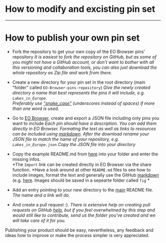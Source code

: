 # How to modify and excisting pin set 



---

# How to publish your own pin set

* Fork the repository to get your own copy of the EO Browser pins' repository
  _It is easiest to fork the repository on GitHub, but as some of you might not have a GitHub account, or don't want to bother with all this versioning and collaboration tools, you can also just download the whole repository as Zip file and work from there._
  
* Create a new directory for your pin set in the root directory (main "folder" called `EO-Browser-pins-repository`)
  *Give the newly created directory a name that best represents the pins it will include, e.g. `Lakes_in_Europe`.*   
  *Preferably use ["snake_case"](https://simple.wikipedia.org/wiki/Snake_case) (underscores instead of spaces) if more than one word is used.*
  
* Go to [EO Browser](https://apps.sentinel-hub.com/eo-browser/?zoom=10&lat=41.9&lng=12.5&themeId=DEFAULT-THEME), create and export a JSON file including only pins you want to include
  *Each pin should have a description. You can add them directly in EO Browser. Formating the text as well as links to resources can be included using [markdown](https://help.github.com/categories/writing-on-github/).*
  *After the download rename your JSON file to match the name of your repository, e.g. `Lakes_in_Europe.json`*
  *Copy the JSON file into your directory*
  
* Copy the example README.md from [here](../example/README.md) into your folder and enter the missing infos.   
  *The `Import` link can be created directly in EO Browser via the share function.
  *Have a look around at other `README.md` files to see how to include images, format the text and generally use the GitHub [markdown](https://help.github.com/categories/writing-on-github/) (e.g. [here](../Monitoring_Earth_from_Space/README.md). Images should be saved in a sepearte folder called `fig` *
  
* Add an entry pointing to your new directory to the [main](../README.md) README file.   
  *The name and a link will do.* 
  
* And create a pull request :).
  *There is extensive help on creating pull requests on GitHub [help](https://help.github.com/categories/collaborating-with-issues-and-pull-requests/), but if you feel overwhelmed by this step and would still like to contribute, send us the folder you've created and we will take care of it for you.*

Publishing your product should be easy, nevertheless, any feedback and ideas how to improve or make the process simpler is very appreciated.